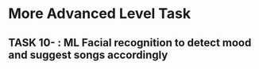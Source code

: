 # More Advanced Level Task
## TASK 10- : ML Facial recognition to detect mood and suggest songs accordingly
